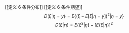 [[定义 6 条件分布]]
[[定义 6 条件期望]]
$$
D(\xi|\eta = y)=E\{(\xi - E[\xi|\eta = y])^2|\eta = y\}
$$
$$
D(\xi|\eta) = E\{\xi^2|\eta\} - [E\{\xi|\eta\}]^2
$$